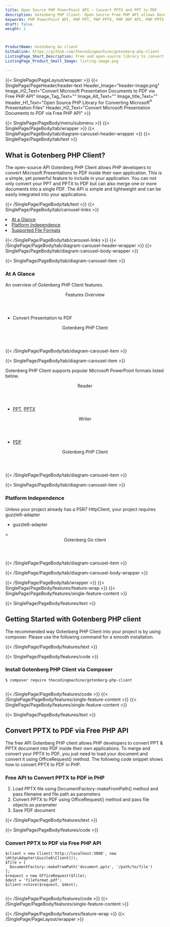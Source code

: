 ```yaml
---
title: Open Source PHP PowerPoint API – Convert PPTX and PPT to PDF
description: Gotenberg PHP Client- Open Source Free PHP API allows Developers to convert PPT and PPTX to PDF
keywords: PHP PowerPoint API, PHP PPT, PHP PPTX, PHP ODP API, PHP PPTX library, PHP PowerPoint API, create PPT Presentations, add slide in PPT, modify PowerPoint PPT, add slide to Presentations, add chart to PPTX, add shape to PPTX. Covert PPT to PDF, Convert PPTX to PDF, Convert PPTX Free, Convert PPT Free
draft: false
weight: 1



ProductName: Gotenberg Go client
Githublink: https://github.com/thecodingmachine/gotenberg-php-client
ListingPage_Short_Description: Free and open-source library to convert PPTX and PPT to PDF
ListingPage_Product_Small_Image: listing-image.png 

---
```


{{< SinglePage/PageLayout/wrapper >}}
{{< SinglePage/PageHeader/header-text
Header_Image="header-image.png"
Image_H2_Text="Convert Microsoft Presentation Documents to PDF via Free PHP API"
Image_Tag_Text=""
Image_Alt_Text=""
Image_title_Text=""
Header_H1_Text="Open Source PHP Library for Converting Microsoft<sup>®</sup> Presentation Files"
Header_H2_Text="Convert Microsoft Presentation Documents to PDF via Free PHP API" >}}

{{< SinglePage/PageBody/menu/submenu >}}
{{< SinglePage/PageBody/tab/wrapper >}}
{{< SinglePage/PageBody/tab/diagram-carousel-header-wrapper >}}
{{< SinglePage/PageBody/tab/text >}}



<h2 class="h2title">What is Gotenberg PHP Client?</h2>
<p>The open-source API Gotenberg PHP Client allows PHP developers to convert Microsoft Presentations to PDF inside their own application. This is a simple, yet powerful feature to include in your application. You can not only convert your PPT and PPTX to PDF but can also merge one or more documents into a single PDF. The API is simple and lightweight and can be easily integrated into your applications.</p>

{{< /SinglePage/PageBody/tab/text >}}
{{< SinglePage/PageBody/tab/carousel-links >}}

<li data-target="#diagramcarousel" data-slide-to="0"><a href="#">At a Glance</a></li>
<li data-target="#diagramcarousel" data-slide-to="2"><a href="#">Platform Independence</a></li>
<li data-target="#diagramcarousel" data-slide-to="1"><a class="activetab" href="#">Supported File Formats</a></li>


{{< /SinglePage/PageBody/tab/carousel-links >}}
{{< /SinglePage/PageBody/tab/diagram-carousel-header-wrapper >}}
{{< SinglePage/PageBody/tab/diagram-carousel-body-wrapper >}}

{{< SinglePage/PageBody/tab/diagram-carousel-item >}}
<h3>At A Glance</h3>
<p>An overview of Gotenberg PHP Client features.</p>
<div class="diagram1 d1-poi">
<div class="d1-row">
<div class="d1-col d1-right"><header>Features Overview</header>
<ul>
<li>Convert Presentation to PDF</li>
</ul>
</div>
</div>
<div class="d1-logo" style="border: none;"><!--<img src='listing-image.png' alt="Compression APIs for .NET" />--><header>Gotenberg PHP Client</header><footer><small></small></footer></div>
<!--/logo--></div>
<!--/diagram1-->
{{< /SinglePage/PageBody/tab/diagram-carousel-item >}}

{{< SinglePage/PageBody/tab/diagram-carousel-item >}}
<p>Gotenberg PHP Client supports popular Microsoft PowerPoint formats listed below.</p>
<div class="diagram1 d2 d1-poi">
<div class="d1-row">
<div class="d1-col d1-left"><header><i class="fa fa-arrows-v"> </i> Reader</header>
<ul>
<li><a href="https://docs.fileformat.com/presentation/ppt/">PPT</a>, <a href="https://docs.fileformat.com/presentation/pptx/">PPTX</a></li>
</ul>
</div>
<!--/left-->
<div class="d1-col d1-right"><header><i class="fa fa-long-arrow-down"> </i> Writer</header>
<ul>
<li><a href="https://docs.fileformat.com/pdf/">PDF</a></li>
</ul>
</div>
<!--/right--></div>
<!--/row-->
<div class="d1-logo" style="border: none;"><header>Gotenberg PHP Client</header><footer><small></small></footer></div>
<!--/logo--></div>
<!--/diagram2-->
{{< /SinglePage/PageBody/tab/diagram-carousel-item >}}

{{< SinglePage/PageBody/tab/diagram-carousel-item >}}
<h3>Platform Independence</h3>
<p>Unless your project already has a PSR7 HttpClient, your project requires guzzle6-adapter</p>
<div class="diagram1 d1-poi">
<div class="d1-row">
<div class="d1-col d1-right">
<ul>
<li>guzzle6-adapter</li>
</ul>
</div>
<!--/left-->
<div class="d1-col d1-right"> </div>
<!--/right--></div>
<!--/row-->
<div class="d1-logo" style="border: none;">=<header>Gotenberg Go client</header><footer><small></small></footer></div>
<!--/logo--></div>
<!--/diagram2 -->
{{< /SinglePage/PageBody/tab/diagram-carousel-item >}}

{{< /SinglePage/PageBody/tab/diagram-carousel-body-wrapper >}}

{{< /SinglePage/PageBody/tab/wrapper >}}
{{< SinglePage/PageBody/features/feature-wrap >}}
{{< SinglePage/PageBody/features/single-feature-content >}}

{{< SinglePage/PageBody/features/text >}}
<h2 class="h2title">Getting Started with Gotenberg PHP client</h2>
<p>The recommended way Gotenberg PHP Client into your project is by using composer. Please use the following command for a smooth installation.</p>
{{< /SinglePage/PageBody/features/text >}}

{{< SinglePage/PageBody/features/code >}}
<h3>Install Gotenberg PHP Client via Composer</h3>
<pre><code class="html">$ composer require thecodingmachine/gotenberg-php-client
              </code></pre>


{{< /SinglePage/PageBody/features/code >}}
{{< /SinglePage/PageBody/features/single-feature-content >}}
{{< SinglePage/PageBody/features/single-feature-content >}}

{{< SinglePage/PageBody/features/text >}}
<h2 class="h2title">Convert PPTX to PDF via Free PHP API</h2>
<p>The free API Gotenberg PHP client allows PHP developers to convert PPT & PPTX document into PDF inside their own applications. To merge and convert your PPTX to PDF, you just need to load your document and convert it using OfficeRequest() method. The following code snippet shows how to convert PPTX to PDF in PHP.</p>
<h3>Free API to Convert PPTX to PDF in PHP</h3>
<ol>
<li>Load PPTX file using DocumentFactory::makeFromPath() method and pass filename and file path as parameters</li>
<li>Convert PPTX to PDF using OfficeRequest() method and pass file objects as parameter</li>
<li>Save PDF document</li>
</ol>
{{< /SinglePage/PageBody/features/text >}}

{{< SinglePage/PageBody/features/code >}}
<h3>Convert PPTX to PDF via Free PHP API</h3>
<pre><code class="php">$client = new Client('http://localhost:3000', new \Http\Adapter\Guzzle6\Client());
$file = [
  DocumentFactory::makeFromPath('document.pptx', '/path/to/file')
];
$request = new OfficeRequest($file);
$dest = 'fileformat.pdf';
$client-&gt;store($request, $dest);
              </code></pre>


{{< /SinglePage/PageBody/features/code >}}
{{< /SinglePage/PageBody/features/single-feature-content >}}

{{< /SinglePage/PageBody/features/feature-wrap >}}
{{< /SinglePage/PageLayout/wrapper >}}
